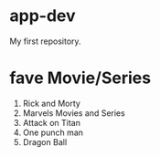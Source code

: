 # app-dev
My first repository.

# fave Movie/Series
1. Rick and Morty
2. Marvels Movies and Series
3. Attack on Titan
4. One punch man
5. Dragon Ball
